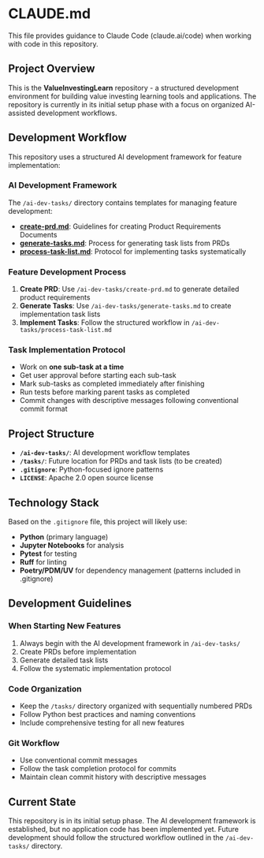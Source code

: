 # CLAUDE.md

This file provides guidance to Claude Code (claude.ai/code) when working with code in this repository.

## Project Overview

This is the **ValueInvestingLearn** repository - a structured development environment for building value investing learning tools and applications. The repository is currently in its initial setup phase with a focus on organized AI-assisted development workflows.

## Development Workflow

This repository uses a structured AI development framework for feature implementation:

### AI Development Framework

The `/ai-dev-tasks/` directory contains templates for managing feature development:

- **[create-prd.md](ai-dev-tasks/create-prd.md)**: Guidelines for creating Product Requirements Documents
- **[generate-tasks.md](ai-dev-tasks/generate-tasks.md)**: Process for generating task lists from PRDs
- **[process-task-list.md](ai-dev-tasks/process-task-list.md)**: Protocol for implementing tasks systematically

### Feature Development Process

1. **Create PRD**: Use `/ai-dev-tasks/create-prd.md` to generate detailed product requirements
2. **Generate Tasks**: Use `/ai-dev-tasks/generate-tasks.md` to create implementation task lists
3. **Implement Tasks**: Follow the structured workflow in `/ai-dev-tasks/process-task-list.md`

### Task Implementation Protocol

- Work on **one sub-task at a time**
- Get user approval before starting each sub-task
- Mark sub-tasks as completed immediately after finishing
- Run tests before marking parent tasks as completed
- Commit changes with descriptive messages following conventional commit format

## Project Structure

- **`/ai-dev-tasks/`**: AI development workflow templates
- **`/tasks/`**: Future location for PRDs and task lists (to be created)
- **`.gitignore`**: Python-focused ignore patterns
- **`LICENSE`**: Apache 2.0 open source license

## Technology Stack

Based on the `.gitignore` file, this project will likely use:
- **Python** (primary language)
- **Jupyter Notebooks** for analysis
- **Pytest** for testing
- **Ruff** for linting
- **Poetry/PDM/UV** for dependency management (patterns included in .gitignore)

## Development Guidelines

### When Starting New Features

1. Always begin with the AI development framework in `/ai-dev-tasks/`
2. Create PRDs before implementation
3. Generate detailed task lists
4. Follow the systematic implementation protocol

### Code Organization

- Keep the `/tasks/` directory organized with sequentially numbered PRDs
- Follow Python best practices and naming conventions
- Include comprehensive testing for all new features

### Git Workflow

- Use conventional commit messages
- Follow the task completion protocol for commits
- Maintain clean commit history with descriptive messages

## Current State

This repository is in its initial setup phase. The AI development framework is established, but no application code has been implemented yet. Future development should follow the structured workflow outlined in the `/ai-dev-tasks/` directory.